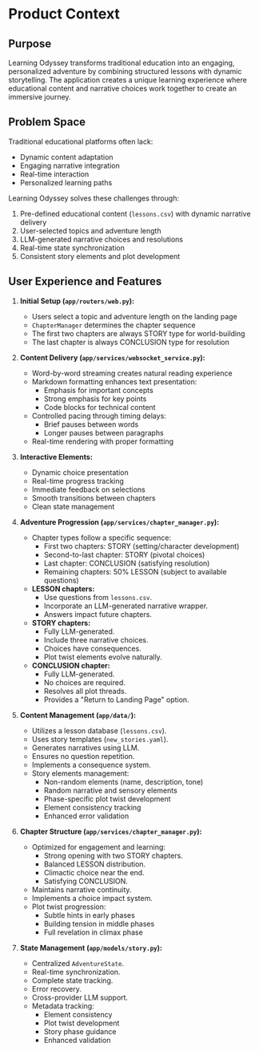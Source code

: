 # Product Context

## Purpose
Learning Odyssey transforms traditional education into an engaging, personalized adventure by combining structured lessons with dynamic storytelling. The application creates a unique learning experience where educational content and narrative choices work together to create an immersive journey.

## Problem Space
Traditional educational platforms often lack:
- Dynamic content adaptation
- Engaging narrative integration
- Real-time interaction
- Personalized learning paths

Learning Odyssey solves these challenges through:
1. Pre-defined educational content (`lessons.csv`) with dynamic narrative delivery
2. User-selected topics and adventure length
3. LLM-generated narrative choices and resolutions
4. Real-time state synchronization
5. Consistent story elements and plot development

## User Experience and Features

1. **Initial Setup (`app/routers/web.py`):**
   - Users select a topic and adventure length on the landing page
   - `ChapterManager` determines the chapter sequence
   - The first two chapters are always STORY type for world-building
   - The last chapter is always CONCLUSION type for resolution

2. **Content Delivery (`app/services/websocket_service.py`):**
   - Word-by-word streaming creates natural reading experience
   - Markdown formatting enhances text presentation:
     * Emphasis for important concepts
     * Strong emphasis for key points
     * Code blocks for technical content
   - Controlled pacing through timing delays:
     * Brief pauses between words
     * Longer pauses between paragraphs
   - Real-time rendering with proper formatting

3. **Interactive Elements:**
   - Dynamic choice presentation
   - Real-time progress tracking
   - Immediate feedback on selections
   - Smooth transitions between chapters
   - Clean state management

4. **Adventure Progression (`app/services/chapter_manager.py`):**
    *   Chapter types follow a specific sequence:
        *   First two chapters: STORY (setting/character development)
        *   Second-to-last chapter: STORY (pivotal choices)
        *   Last chapter: CONCLUSION (satisfying resolution)
        *   Remaining chapters: 50% LESSON (subject to available questions)
    *   **LESSON chapters:**
        *   Use questions from `lessons.csv`.
        *   Incorporate an LLM-generated narrative wrapper.
        *   Answers impact future chapters.
    *   **STORY chapters:**
        *   Fully LLM-generated.
        *   Include three narrative choices.
        *   Choices have consequences.
        *   Plot twist elements evolve naturally.
    *   **CONCLUSION chapter:**
        *   Fully LLM-generated.
        *   No choices are required.
        *   Resolves all plot threads.
        *   Provides a "Return to Landing Page" option.

5.  **Content Management (`app/data/`):**
    *   Utilizes a lesson database (`lessons.csv`).
    *   Uses story templates (`new_stories.yaml`).
    *   Generates narratives using LLM.
    *   Ensures no question repetition.
    *   Implements a consequence system.
    *   Story elements management:
        *   Non-random elements (name, description, tone)
        *   Random narrative and sensory elements
        *   Phase-specific plot twist development
        *   Element consistency tracking
        *   Enhanced error validation

6.  **Chapter Structure (`app/services/chapter_manager.py`):**
    *   Optimized for engagement and learning:
        *   Strong opening with two STORY chapters.
        *   Balanced LESSON distribution.
        *   Climactic choice near the end.
        *   Satisfying CONCLUSION.
    *   Maintains narrative continuity.
    *   Implements a choice impact system.
    *   Plot twist progression:
        *   Subtle hints in early phases
        *   Building tension in middle phases
        *   Full revelation in climax phase

7.  **State Management (`app/models/story.py`):**
    *   Centralized `AdventureState`.
    *   Real-time synchronization.
    *   Complete state tracking.
    *   Error recovery.
    *   Cross-provider LLM support.
    *   Metadata tracking:
        *   Element consistency
        *   Plot twist development
        *   Story phase guidance
        *   Enhanced validation
